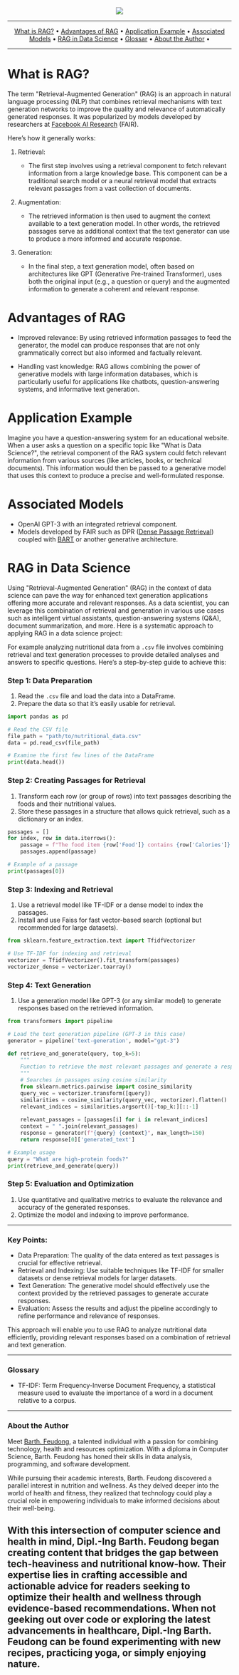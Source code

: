 <!-- markdown-disable MD041 -->
<div style="text-align: center;">
 <a href="">
  <img src="https://github.com/bfium/text11-data-science-RAG/blob/main/input/img/images11-data%20science-RAG.png" />
</a>

</div>

<hr />
<p align="center">
    <a href="#definition">What is RAG?</a> •
    <a href="#advantages of RAG">Advantages of RAG</a> •
    <a href="#Application Example">Application Example</a> •
    <a href="#Associated Models">Associated Models</a> •
    <a href="#RAG in Data Science">RAG in Data Science</a> •
    <a href="#Glossar">Glossar</a> •
    <a href="#about the author">About the Author</a> •
</p>
<hr />

# What is RAG?

The term "Retrieval-Augmented Generation" (RAG) is an approach in natural language processing (NLP) that combines retrieval mechanisms with text generation networks to improve the quality and relevance of automatically generated responses. It was popularized by models developed by researchers at [Facebook AI Research](https://ai.facebook.com/) (FAIR).

Here’s how it generally works:

1. Retrieval:
   - The first step involves using a retrieval component to fetch relevant information from a large knowledge base. This component can be a traditional search model or a neural retrieval model that extracts relevant passages from a vast collection of documents.

2. Augmentation:
   - The retrieved information is then used to augment the context available to a text generation model. In other words, the retrieved passages serve as additional context that the text generator can use to produce a more informed and accurate response.

3. Generation:
   - In the final step, a text generation model, often based on architectures like GPT (Generative Pre-trained Transformer), uses both the original input (e.g., a question or query) and the augmented information to generate a coherent and relevant response.

# Advantages of RAG

- Improved relevance: By using retrieved information passages to feed the generator, the model can produce responses that are not only grammatically correct but also informed and factually relevant.
  
- Handling vast knowledge: RAG allows combining the power of generative models with large information databases, which is particularly useful for applications like chatbots, question-answering systems, and informative text generation.

# Application Example

Imagine you have a question-answering system for an educational website. When a user asks a question on a specific topic like "What is Data Science?", the retrieval component of the RAG system could fetch relevant information from various sources (like articles, books, or technical documents). This information would then be passed to a generative model that uses this context to produce a precise and well-formulated response.

# Associated Models

- OpenAI GPT-3 with an integrated retrieval component.
- Models developed by FAIR such as DPR ([Dense Passage Retrieval](https://arxiv.org/abs/2004.04906)) coupled with [BART](https://arxiv.org/abs/1910.13461) or another generative architecture.

# RAG in Data Science

Using "Retrieval-Augmented Generation" (RAG) in the context of data science can pave the way for enhanced text generation applications offering more accurate and relevant responses. As a data scientist, you can leverage this combination of retrieval and generation in various use cases such as intelligent virtual assistants, question-answering systems (Q&A), document summarization, and more. Here is a systematic approach to applying RAG in a data science project:

For example analyzing nutritional data from a `.csv` file involves combining retrieval and text generation processes to provide detailed analyses and answers to specific questions. Here’s a step-by-step guide to achieve this:

### Step 1: Data Preparation

1. Read the `.csv` file and load the data into a DataFrame.
2. Prepare the data so that it’s easily usable for retrieval.

```python
import pandas as pd

# Read the CSV file
file_path = "path/to/nutritional_data.csv"
data = pd.read_csv(file_path)

# Examine the first few lines of the DataFrame
print(data.head())
```

### Step 2: Creating Passages for Retrieval

1. Transform each row (or group of rows) into text passages describing the foods and their nutritional values.
2. Store these passages in a structure that allows quick retrieval, such as a dictionary or an index.

```python
passages = []
for index, row in data.iterrows():
    passage = f"The food item {row['Food']} contains {row['Calories']} calories, {row['Proteins']}g of proteins, {row['Fats']}g of fats, and {row['Carbohydrates']}g of carbohydrates."
    passages.append(passage)

# Example of a passage
print(passages[0])
```

### Step 3: Indexing and Retrieval

1. Use a retrieval model like TF-IDF or a dense model to index the passages.
2. Install and use Faiss for fast vector-based search (optional but recommended for large datasets).

```python
from sklearn.feature_extraction.text import TfidfVectorizer

# Use TF-IDF for indexing and retrieval
vectorizer = TfidfVectorizer().fit_transform(passages)
vectorizer_dense = vectorizer.toarray()
```

### Step 4: Text Generation

1. Use a generation model like GPT-3 (or any similar model) to generate responses based on the retrieved information.

```python
from transformers import pipeline

# Load the text generation pipeline (GPT-3 in this case)
generator = pipeline('text-generation', model="gpt-3")

def retrieve_and_generate(query, top_k=5):
    """
    Function to retrieve the most relevant passages and generate a response.
    """
    # Searches in passages using cosine similarity
    from sklearn.metrics.pairwise import cosine_similarity
    query_vec = vectorizer.transform([query])
    similarities = cosine_similarity(query_vec, vectorizer).flatten()
    relevant_indices = similarities.argsort()[-top_k:][::-1]
    
    relevant_passages = [passages[i] for i in relevant_indices]
    context = " ".join(relevant_passages)
    response = generator(f"{query} {context}", max_length=150)
    return response[0]['generated_text']

# Example usage
query = "What are high-protein foods?"
print(retrieve_and_generate(query))
```

### Step 5: Evaluation and Optimization

1. Use quantitative and qualitative metrics to evaluate the relevance and accuracy of the generated responses.
2. Optimize the model and indexing to improve performance.

---

### Key Points:

- Data Preparation: The quality of the data entered as text passages is crucial for effective retrieval.
- Retrieval and Indexing: Use suitable techniques like TF-IDF for smaller datasets or dense retrieval models for larger datasets.
- Text Generation: The generative model should effectively use the context provided by the retrieved passages to generate accurate responses.
- Evaluation: Assess the results and adjust the pipeline accordingly to refine performance and relevance of responses.

This approach will enable you to use RAG to analyze nutritional data efficiently, providing relevant responses based on a combination of retrieval and text generation.

---

### Glossary
- TF-IDF: Term Frequency-Inverse Document Frequency, a statistical measure used to evaluate the importance of a word in a document relative to a corpus.

---
### About the Author

Meet [Barth. Feudong](https://www.linkedin.com/in/barth-feudong/), a talented individual with a passion for combining technology, health and resources optimization. 
With a diploma in Computer Science, Barth. Feudong has honed their skills in data analysis, programming, and software development.

While pursuing their academic interests, Barth. Feudong discovered a parallel interest in nutrition and wellness. 
As they delved deeper into the world of health and fitness, they realized that technology could play a crucial role in empowering individuals to make informed decisions about their well-being.

With this intersection of computer science and health in mind, Dipl.-Ing Barth. Feudong began creating content that bridges the gap between tech-heaviness and 
nutritional know-how. Their expertise lies in crafting accessible and actionable advice for readers seeking to optimize their health and wellness 
through evidence-based recommendations.
When not geeking out over code or exploring the latest advancements in healthcare, Dipl.-Ing Barth. Feudong can be found experimenting with new recipes, 
practicing yoga, or simply enjoying nature.
--- 